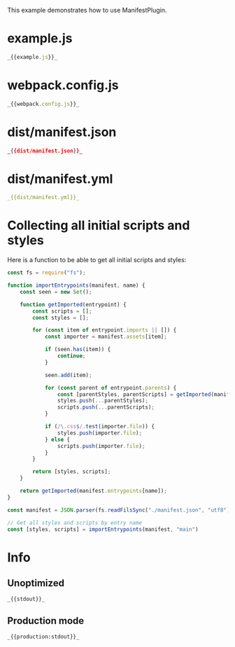This example demonstrates how to use ManifestPlugin.

# example.js

```js
_{{example.js}}_
```

# webpack.config.js

```javascript
_{{webpack.config.js}}_
```

# dist/manifest.json

```json
_{{dist/manifest.json}}_
```

# dist/manifest.yml

```yml
_{{dist/manifest.yml}}_
```

# Collecting all initial scripts and styles

Here is a function to be able to get all initial scripts and styles:

```js
const fs = require("fs");

function importEntrypoints(manifest, name) {
	const seen = new Set();

	function getImported(entrypoint) {
		const scripts = [];
		const styles = [];

		for (const item of entrypoint.imports || []) {
			const importer = manifest.assets[item];

			if (seen.has(item)) {
				continue;
			}

			seen.add(item);

			for (const parent of entrypoint.parents) {
				const [parentStyles, parentScripts] = getImported(manifest.entrypoints[parent])
				styles.push(...parentStyles);
				scripts.push(...parentScripts);
			}

			if (/\.css$/.test(importer.file)) {
				styles.push(importer.file);
			} else {
				scripts.push(importer.file);
			}
		}

		return [styles, scripts];
	}

	return getImported(manifest.entrypoints[name]);
}

const manifest = JSON.parser(fs.readFilsSync("./manifest.json", "utf8"));

// Get all styles and scripts by entry name
const [styles, scripts] = importEntrypoints(manifest, "main")
```

# Info

## Unoptimized

```
_{{stdout}}_
```

## Production mode

```
_{{production:stdout}}_
```
